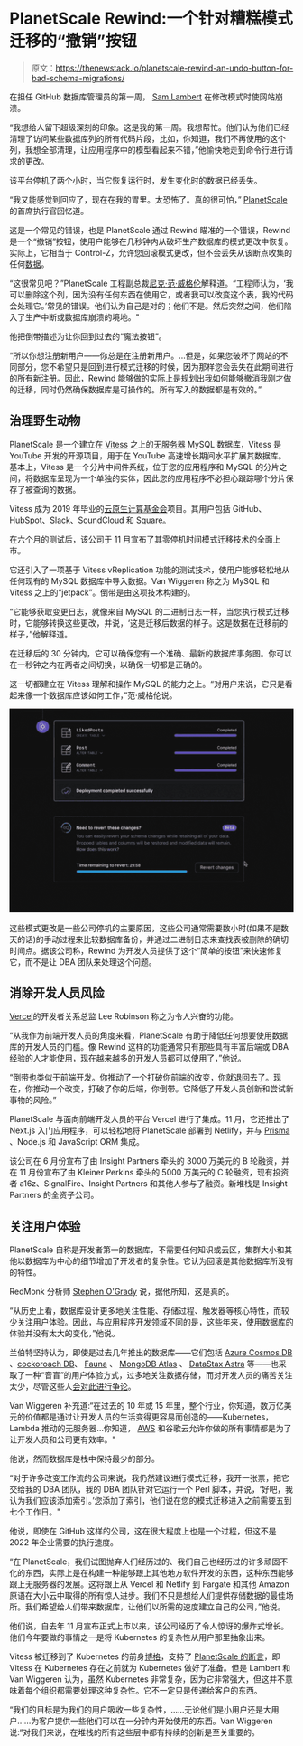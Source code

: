 # PlanetScale Rewind:一个针对糟糕模式迁移的“撤销”按钮

> 原文：<https://thenewstack.io/planetscale-rewind-an-undo-button-for-bad-schema-migrations/>

在担任 GitHub 数据库管理员的第一周， [Sam Lambert](https://www.linkedin.com/in/isamlambert) 在修改模式时使网站崩溃。

“我想给人留下超级深刻的印象。这是我的第一周。我想帮忙。他们认为他们已经清理了访问某些数据库列的所有代码片段，比如，你知道，我们不再使用的这个列，我想全部清理，让应用程序中的模型看起来不错，”他愉快地走到命令行进行请求的更改。

该平台停机了两个小时，当它恢复运行时，发生变化时的数据已经丢失。

“我又能感觉到回应了，现在在我的胃里。太恐怖了。真的很可怕，” [PlanetScale](https://planetscale.com/) 的首席执行官回忆道。

这是一个常见的错误，也是 PlanetScale 通过 Rewind 瞄准的一个错误，Rewind 是一个“撤销”按钮，使用户能够在几秒钟内从破坏生产数据库的模式更改中恢复。实际上，它相当于 Control-Z，允许您回滚模式更改，但不会丢失从该断点收集的任何[数据](https://thenewstack.io/category/data/)。

“这很常见吧？”PlanetScale 工程副总裁[尼克·范·威格伦](https://www.linkedin.com/in/nicholas-van-wiggeren-85444528/)解释道。“工程师认为，‘我可以删除这个列，因为没有任何东西在使用它，或者我可以改变这个表，我的代码会处理它。’常见的错误。他们认为自己是对的；他们不是。然后突然之间，他们陷入了生产中断或数据库崩溃的境地。"

他把倒带描述为让你回到过去的“魔法按钮”。

“所以你想注册新用户——你总是在注册新用户。…但是，如果您破坏了网站的不同部分，您不希望只是回到进行模式迁移的时候，因为那样您会丢失在此期间进行的所有新注册。因此，Rewind 能够做的实际上是规划出我如何能够撤消我刚才做的迁移，同时仍然确保数据库是可操作的。所有写入的数据都是有效的。”

## 治理野生动物

PlanetScale 是一个建立在 [Vitess](https://vitess.io/) 之上的[无服务器](https://thenewstack.io/category/serverless/) MySQL 数据库，Vitess 是 YouTube 开发的开源项目，用于在 YouTube 高速增长期间水平扩展其数据库。基本上，Vitess 是一个分片中间件系统，位于您的应用程序和 MySQL 的分片之间，将数据库呈现为一个单独的实体，因此您的应用程序不必担心跟踪哪个分片保存了被查询的数据。

Vitess 成为 2019 年毕业的[云原生计算基金会](https://cncf.io/?utm_content=inline-mention)项目。其用户包括 GitHub、HubSpot、Slack、SoundCloud 和 Square。

在六个月的测试后，该公司于 11 月宣布了其零停机时间模式迁移技术的全面上市。

它还引入了一项基于 Vitess vReplication 功能的测试技术，使用户能够轻松地从任何现有的 MySQL 数据库中导入数据。Van Wiggeren 称之为 MySQL 和 Vitess 之上的“jetpack”。倒带是由这项技术构建的。

“它能够获取变更日志，就像来自 MySQL 的二进制日志一样，当您执行模式迁移时，它能够转换这些更改，并说，‘这是迁移后数据的样子。这是数据在迁移前的样子，”他解释道。

在迁移后的 30 分钟内，它可以确保您有一个准确、最新的数据库事务图。你可以在一秒钟之内在两者之间切换，以确保一切都是正确的。

这一切都建立在 Vitess 理解和操作 MySQL 的能力之上。“对用户来说，它只是看起来像一个数据库应该如何工作，”范·威格伦说。

![](img/40ae84b0f77f537f61335b30cb21f0a1.png)

这些模式更改是一些公司停机的主要原因，这些公司通常需要数小时(如果不是数天的话)的手动过程来比较数据库备份，并通过二进制日志来查找表被删除的确切时间点。据该公司称，Rewind 为开发人员提供了这个“简单的按钮”来快速修复它，而不是让 DBA 团队来处理这个问题。

## 消除开发人员风险

[Vercel](https://www.linkedin.com/in/leeerob/)的开发者关系总监 Lee Robinson 称之为令人兴奋的功能。

“从我作为前端开发人员的角度来看，PlanetScale 有助于降低任何想要使用数据库的开发人员的门槛。像 Rewind 这样的功能通常只有那些具有丰富后端或 DBA 经验的人才能使用，现在越来越多的开发人员都可以使用了，”他说。

“倒带也类似于前端开发。你推动了一个打破你前端的改变，你就退回去了。现在，你推动一个改变，打破了你的后端，你倒带。它降低了开发人员创新和尝试新事物的风险。”

PlanetScale 与面向前端开发人员的平台 Vercel 进行了集成。11 月，它还推出了 Next.js 入门应用程序，可以轻松地将 PlanetScale 部署到 Netlify，并与 [Prisma](https://www.prisma.io/) 、Node.js 和 JavaScript ORM 集成。

该公司在 6 月份宣布了由 Insight Partners 牵头的 3000 万美元的 B 轮融资，并在 11 月份宣布了由 Kleiner Perkins 牵头的 5000 万美元的 C 轮融资，现有投资者 a16z、SignalFire、Insight Partners 和其他人参与了融资。新堆栈是 Insight Partners 的全资子公司。

## 关注用户体验

PlanetScale 自称是开发者第一的数据库，不需要任何知识或云区，集群大小和其他以数据库为中心的细节增加了开发者的复杂性。它认为回滚是其他数据库所没有的特性。

RedMonk 分析师 [Stephen O'Grady](https://www.linkedin.com/in/sogrady/) 说，据他所知，这是真的。

“从历史上看，数据库设计更多地关注性能、存储过程、触发器等核心特性，而较少关注用户体验。因此，与应用程序开发领域不同的是，这些年来，使用数据库的体验并没有太大的变化，”他说。

兰伯特坚持认为，即使是过去几年推出的数据库——它们包括 [Azure Cosmos DB](https://thenewstack.io/cosmos-db/) 、[cockoroach DB](https://thenewstack.io/cockroachdb-1-0/)、 [Fauna](https://thenewstack.io/faunadb-harnesses-serverless-cloud/) 、 [MongoDB Atlas](https://thenewstack.io/mongodb-unveils-managed-graphql-for-mongodb-atlas/) 、 [DataStax Astra](https://thenewstack.io/datastax-astra-offers-a-serverless-option-for-cassandra/) 等——也采取了一种“音盲”的用户体验方式，过多地关注数据存储，而对开发人员的痛苦关注太少，尽管这些人[会对此进行争论](https://thenewstack.io/cockroachdb-serverless-launches-aspires-to-be-developers-database/)。

Van Wiggeren 补充道:“在过去的 10 年或 15 年里，整个行业，你知道，数万亿美元的价值都是通过让开发人员的生活变得更容易而创造的——Kubernetes，Lambda 推动的无服务器…你知道， [AWS](https://aws.amazon.com/?utm_content=inline-mention) 和谷歌云允许你做的所有事情都是为了让开发人员和公司更有效率。"

他说，然而数据库是栈中保持最少的部分。

“对于许多改变工作流的公司来说，我仍然建议进行模式迁移，我开一张票，把它交给我的 DBA 团队，我的 DBA 团队针对它运行一个 Perl 脚本，并说，‘好吧，我认为我们应该添加索引。’您添加了索引，他们说在您的模式迁移进入之前需要五到七个工作日。"

他说，即使在 GitHub 这样的公司，这在很大程度上也是一个过程，但这不是 2022 年企业需要的执行速度。

“在 PlanetScale，我们试图抛弃人们经历过的、我们自己也经历过的许多顽固不化的东西，实际上是在构建一种能够跟上其他地方软件开发的东西，这种东西能够跟上无服务器的发展。这将跟上从 Vercel 和 Netlify 到 Fargate 和其他 Amazon 原语在大小云中取得的所有惊人进步。我们不只是想给人们提供存储数据的最佳场所。我们希望给人们带来数据库，让他们以所需的速度建立自己的公司，”他说。

他们说，自去年 11 月宣布正式上市以来，该公司经历了令人惊讶的爆炸式增长。他们今年要做的事情之一是将 Kubernetes 的复杂性从用户那里抽象出来。

Vitess 被迁移到了 Kubernetes 的前身[博格](https://kubernetes.io/blog/2015/04/borg-predecessor-to-kubernetes/)，支持了 [PlanetScale 的断言](https://thenewstack.io/planetscale-hyperscale-cross-cloud-mysql-for-rapid-growth/)，即 Vitess 在 Kubernetes 存在之前就为 Kubernetes 做好了准备。但是 Lambert 和 Van Wiggeren 认为，虽然 Kubernetes 非常复杂，因为它非常强大，但这并不意味着每个组织都需要处理这种复杂性。它不一定只是传递给客户的东西。

“我们的目标是为我们的用户吸收一些复杂性，……无论他们是小用户还是大用户……为客户提供一些他们可以在一分钟内开始使用的东西。Van Wiggeren 说:“对我们来说，在堆栈的所有这些层中都有持续的创新是至关重要的。

<svg xmlns:xlink="http://www.w3.org/1999/xlink" viewBox="0 0 68 31" version="1.1"><title>Group</title> <desc>Created with Sketch.</desc></svg>